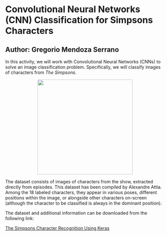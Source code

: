 # Convolutional Neural Networks (CNN) Classification for Simpsons Characters
Author: Gregorio Mendoza Serrano
---

In this activity, we will work with Convolutional Neural Networks (CNNs) to solve an image classification problem. Specifically, we will classify images of characters from *The Simpsons*.

<center><img src="https://i.imgur.com/i8zIGqX.jpg" style="text-align: center" height="300px"></center>

The dataset consists of images of characters from the show, extracted directly from episodes. This dataset has been compiled by Alexandre Attia. Among the 18 labeled characters, they appear in various poses, different positions within the image, or alongside other characters on-screen (although the character to be classified is always in the dominant position).

The dataset and additional information can be downloaded from the following link:

[The Simpsons Character Recognition Using Keras](https://medium.com/alex-attia-blog/the-simpsons-character-recognition-using-keras-d8e1796eae36)
